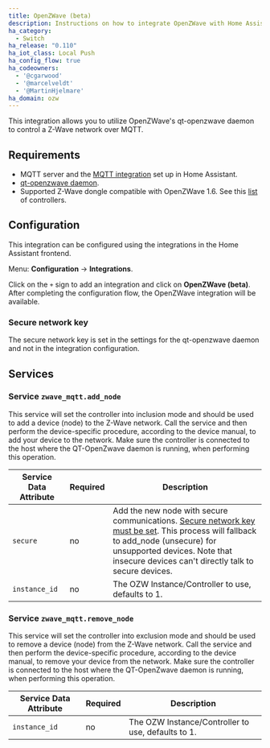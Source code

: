```yaml
---
title: OpenZWave (beta)
description: Instructions on how to integrate OpenZWave with Home Assistant.
ha_category:
  - Switch
ha_release: "0.110"
ha_iot_class: Local Push
ha_config_flow: true
ha_codeowners:
  - '@cgarwood'
  - '@marcelveldt'
  - '@MartinHjelmare'
ha_domain: ozw
---
```


This integration allows you to utilize OpenZWave's qt-openzwave daemon to control a Z-Wave network over MQTT.

## Requirements

- MQTT server and the [MQTT integration](/integrations/mqtt/) set up in Home Assistant.
- [qt-openzwave daemon](https://github.com/OpenZWave/qt-openzwave).
- Supported Z-Wave dongle compatible with OpenZWave 1.6. See this [list](/docs/z-wave/controllers/#supported-z-wave-usb-sticks--hardware-modules) of controllers.

## Configuration

This integration can be configured using the integrations in the
Home Assistant frontend.

Menu: **Configuration** -> **Integrations**.

Click on the `+` sign to add an integration and click on **OpenZWave (beta)**.
After completing the configuration flow, the OpenZWave integration will be
available.

### Secure network key

The secure network key is set in the settings for the qt-openzwave daemon and
not in the integration configuration.

## Services

### Service `zwave_mqtt.add_node`

This service will set the controller into inclusion mode and should be used to
add a device (node) to the Z-Wave network. Call the service and then perform
the device-specific procedure, according to the device manual, to add your
device to the network. Make sure the controller is connected to the host where
the QT-OpenZwave daemon is running, when performing this operation.

| Service Data Attribute | Required | Description                                                                                                                                                                                                                                      |
| ---------------------- | -------- | ------------------------------------------------------------------------------------------------------------------------------------------------------------------------------------------------------------------------------------------------ |
| `secure`               | no       | Add the new node with secure communications. [Secure network key must be set](#secure-network-key). This process will fallback to add_node (unsecure) for unsupported devices. Note that insecure devices can't directly talk to secure devices. |
| `instance_id`          | no       | The OZW Instance/Controller to use, defaults to 1.                                                                                                                                                                                               |

### Service `zwave_mqtt.remove_node`

This service will set the controller into exclusion mode and should be used to
remove a device (node) from the Z-Wave network. Call the service and then
perform the device-specific procedure, according to the device manual,
to remove your device from the network. Make sure the controller is connected
to the host where the QT-OpenZwave daemon is running, when performing
this operation.

| Service Data Attribute | Required | Description                                        |
| ---------------------- | -------- | -------------------------------------------------- |
| `instance_id`          | no       | The OZW Instance/Controller to use, defaults to 1. |
